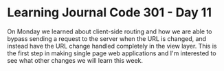 # Learning Journal Code 301 - Day 11

On Monday we learned about client-side routing and how we are able to bypass sending a request to the server when the URL is changed, and instead have the URL change handled completely in the view layer. This is the first step in making single page web applications and I'm interested to see what other changes we will learn this week.
